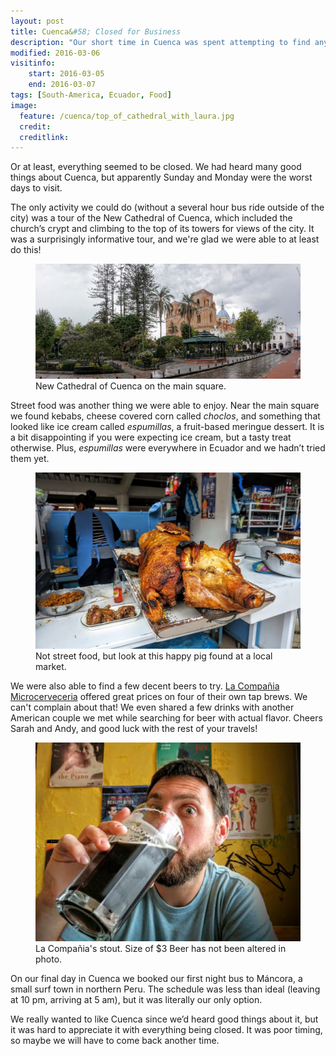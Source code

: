 ```yaml
---
layout: post
title: Cuenca&#58; Closed for Business
description: "Our short time in Cuenca was spent attempting to find anything open."
modified: 2016-03-06
visitinfo:
    start: 2016-03-05
    end: 2016-03-07
tags: [South-America, Ecuador, Food]
image:
  feature: /cuenca/top_of_cathedral_with_laura.jpg
  credit: 
  creditlink:
---
```


Or at least, everything seemed to be closed. We had heard many good things about Cuenca, but apparently Sunday and Monday were the worst days to visit.

The only activity we could do (without a several hour bus ride outside of the city) was a tour of the New Cathedral of Cuenca, which included the church’s crypt and climbing to the top of its towers for views of the city. It was a surprisingly informative tour, and we're glad we were able to at least do this!
<figure>
    <a href="/images/cuenca/new_cathedral_of_cuenca.jpg"><img src="/images/cuenca/new_cathedral_of_cuenca.jpg" alt=""></a>
    <figcaption>New Cathedral of Cuenca on the main square.</figcaption>
</figure>

Street food was another thing we were able to enjoy. Near the main square we found kebabs, cheese covered corn called *choclos*, and something that looked like ice cream called *espumillas*, a fruit-based meringue dessert. It is a bit disappointing if you were expecting ice cream, but a tasty treat otherwise. Plus, *espumillas* were everywhere in Ecuador and we hadn’t tried them yet.
<figure>
    <a href="/images/cuenca/happy_pig.jpg"><img src="/images/cuenca/happy_pig.jpg" alt=""></a>
    <figcaption>Not street food, but look at this happy pig found at a local market.</figcaption>
</figure>

We were also able to find a few decent beers to try. [La Compañia Microcerveceria](https://www.facebook.com/pages/La-Compa%C3%91ia-Microcerveceria/145847902223862) offered great prices on four of their own tap brews. We can't complain about that! We even shared a few drinks with another American couple we met while searching for beer with actual flavor. Cheers Sarah and Andy, and good luck with the rest of your travels!
<figure>
    <a href="/images/cuenca/la_compania.jpg"><img src="/images/cuenca/la_compania.jpg" alt=""></a>
    <figcaption>La Compañia's stout. Size of $3 Beer has not been altered in photo.</figcaption>
</figure>

On our final day in Cuenca we booked our first night bus to Máncora, a small surf town in northern Peru. The schedule was less than ideal (leaving at 10 pm, arriving at 5 am), but it was literally our only option.

We really wanted to like Cuenca since we’d heard good things about it, but it was hard to appreciate it with everything being closed. It was poor timing, so maybe we will have to come back another time.
